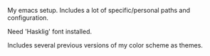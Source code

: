 My emacs setup. Includes a lot of specific/personal paths and configuration.

Need 'Hasklig' font installed.

Includes several previous versions of my color scheme as themes.
